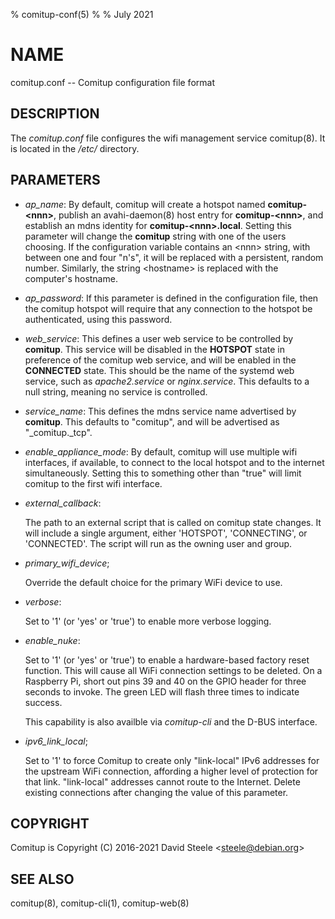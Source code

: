 % comitup-conf(5)
%
% July 2021

# NAME

comitup.conf -- Comitup configuration file format

## DESCRIPTION

The _comitup.conf_ file configures the wifi management service comitup(8).
It is located in the _/etc/_ directory.

## PARAMETERS

  * _ap\_name_:
    By default, comitup will create a hotspot named **comitup-&lt;nnn&gt;**,
    publish an avahi-daemon(8) host entry for **comitup-&lt;nnn&gt;**, and establish
    an mdns identity for **comitup-&lt;nnn&gt;.local**.  Setting this parameter will
    change the **comitup** string with one of the users choosing. If the
    configuration variable contains an &lt;nnn&gt; string, with between one and four "n's", it
    will be replaced with a persistent, random number. Similarly, the string
    &lt;hostname&gt; is replaced with the computer's hostname.

  * _ap\_password_:
    If this parameter is defined in the configuration file, then the comitup hotspot will
    require that any connection to the hotspot be authenticated, using this password.

  * _web\_service_:
    This defines a user web service to be controlled by **comitup**. This service will be
    disabled in the **HOTSPOT** state in preference of the comitup web service, and will be
    enabled in the **CONNECTED** state. This should be the name of the systemd web service,
    such as _apache2.service_ or _nginx.service_. This defaults to a null string,
    meaning no service is controlled.

  * _service\_name_:
    This defines the mdns service name advertised by **comitup**. This defaults to "comitup",
    and will be advertised as "_comitup._tcp".

  * _enable\_appliance\_mode_:
    By default, comitup will use multiple wifi interfaces, if available, to connect to the
    local hotspot and to the internet simultaneously. Setting this to something other than
    "true" will limit comitup to the first wifi interface.

  * _external\_callback_:

    The path to an external script that is called on comitup state changes. It will include
    a single argument, either 'HOTSPOT', 'CONNECTING', or 'CONNECTED'. The script will run
    as the owning user and group.

  * _primary\_wifi\_device_;

    Override the default choice for the primary WiFi device to use.

  * _verbose_:

    Set to '1' (or 'yes' or 'true') to enable more verbose logging.

  * _enable\_nuke_:

    Set to '1' (or 'yes' or 'true') to enable a hardware-based factory reset
    function. This will cause all WiFi connection settings to be deleted. On a
    Raspberry Pi, short out pins 39 and 40 on the GPIO header for three seconds
    to invoke. The green LED will flash three times to indicate success.

    This capability is also availble via _comitup-cli_ and the D-BUS interface.

  * _ipv6\_link\_local_;

    Set to '1' to force Comitup to create only "link-local" IPv6 addresses for
    the upstream WiFi connection, affording a higher level of protection for
    that link. "link-local" addresses cannot route to the Internet. Delete
    existing connections after changing the value of this parameter.

## COPYRIGHT

Comitup is Copyright (C) 2016-2021 David Steele &lt;steele@debian.org&gt;

## SEE ALSO

comitup(8), comitup-cli(1), comitup-web(8)

